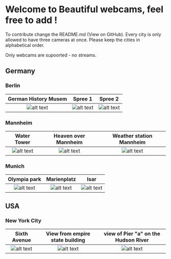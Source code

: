 # Welcome to Beautiful webcams, feel free to add ! 

To contribute change the README.md (View on GitHub). Every city is only allowed to have three cameras at once. Please keep the cities in alphabetical order. 

Only webcams are supoorted - no streams.

## Germany

### Berlin



| German History Musem | Spree 1 | Spree 2 |
:------------:|:--------------------:|:--------------------------:
![alt text](http://www.dhm.de/webkamera/pics/cam1_large.jpg?foo=1509550705922) | ![alt text](https://www.softed.de/webcam/spreebogen.jpg) | ![alt text](http://webcam.finanzen.de/spreecam.jpg)


### Mannheim



| Water Tower | Heaven over Mannheim | Weather station Mannheim |
:------------:|:--------------------:|:--------------------------:
![alt text](https://www.mvv-energie.de/webcam_maritim/MA-Wasserturm.jpg) | ![alt text](http://cam.mannheim-wetter.info/cam1/mannheim-himmel-0.jpg) | ![alt text](http://klymiuk.info/wetter/webcam/webcam/current.jpg)


### Munich 


| Olympia park | Marienplatz | Isar |
:------------:|:--------------------:|:--------------------------:
![alt text](http://www.olympiapark.de/webcamdaten//bild-ot-fest.jpg) | ![alt text](http://blog.muenchen.de/marienplatzcam//marienplatzgross000M.jpg) | ![alt text](http://blog.muenchen.de/flauchercam//WebcamMuenchen.com_exklusiv_fuer_muenchen.de.jpg)

## USA

### New York City

| Sixth Avenue  | View from empire state building | view of Pier "a" on the Hudson River |
:------------:|:--------------------:|:--------------------------:
![alt text](https://511ny.org/map/Cctv/4616421--17?88981509551315705) | ![alt text](http://stream.empirecam.net:8000/oneshotimage2?90731509551398366) | ![alt text](http://www.erikthered.com/cam/reshcam_current.jpg)


